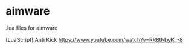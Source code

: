 # aimware
.lua files for aimware

[LuaScript] Anti Kick
https://www.youtube.com/watch?v=RR8tNbyK_-8
